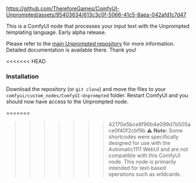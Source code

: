 https://github.com/ThereforeGames/ComfyUI-Unprompted/assets/95403634/613c3c0f-5066-41c5-8aea-042afd1c7d47

This is a ComfyUI node that processes your input text with the Unprompted templating language. Early alpha release.

Please refer to the [main Unprompted repository](https://github.com/ThereforeGames/unprompted) for more information. Detailed documentation is available there. Thank you!

<<<<<<< HEAD
### Installation

Download the repository (or `git clone`) and move the files to your `comfyui/custom_nodes/ComfyUI-Unprompted` folder. Restart ComfyUI and you should now have access to the Unprompted node.

=======
>>>>>>> 42170e5bce8f96b4e099d7b505ace0f40f2cbf9b
> ⚠️ **Note:** Some shortcodes were specifically designed for use with the Automatic1111 WebUI and are not compatible with this ComfyUI node. This node is primarily intended for text-based operations such as wildcards.
